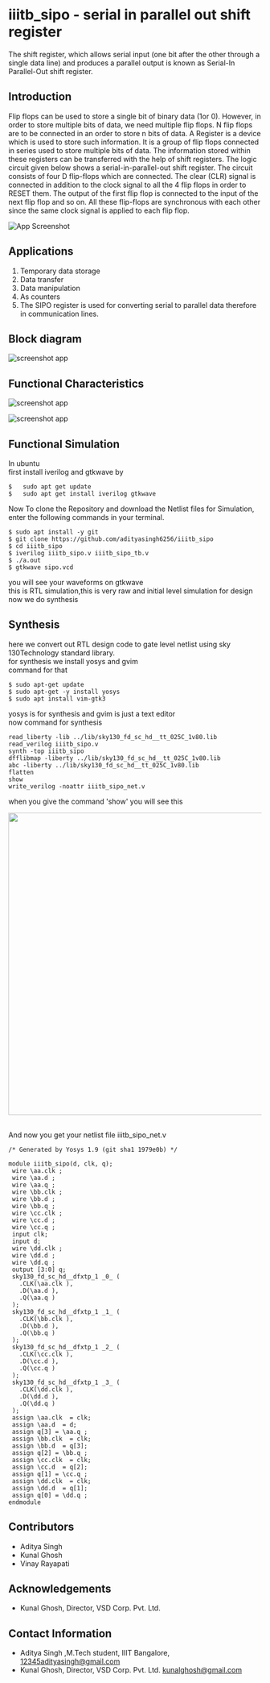 
# iiitb_sipo - serial in parallel out shift register

The shift register, which allows serial input (one bit after the other through a single data line) and produces a parallel output is known as Serial-In Parallel-Out shift register.


## Introduction
Flip flops can be used to store a single bit of binary data (1or 0). However, in order to store multiple bits of data, we need multiple flip flops. N flip flops are to be connected in an order to store n bits of data. A Register is a device which is used to store such information. It is a group of flip flops connected in series used to store multiple bits of data.
The information stored within these registers can be transferred with the help of shift registers.
The logic circuit given below shows a serial-in-parallel-out shift register. The circuit consists of four D flip-flops which are connected. The clear (CLR) signal is connected in addition to the clock signal to all the 4 flip flops in order to RESET them. The output of the first flip flop is connected to the input of the next flip flop and so on. All these flip-flops are synchronous with each other since the same clock signal is applied to each flip flop.

![App Screenshot](https://github.com/adityasingh6256/iiitb_sipo/blob/06de0e1ca40f7cbad47a1649b86ddf0c33ef7c2a/images/ff1.png)

## Applications

1. Temporary data storage
2. Data transfer
3. Data manipulation
4. As counters
5. The SIPO register is used for converting serial to parallel data therefore in communication lines.




## Block diagram
![screenshot app](https://github.com/adityasingh6256/iiitb_sipo/blob/06de0e1ca40f7cbad47a1649b86ddf0c33ef7c2a/images/sipo_blockdiagram.gif)

## Functional Characteristics

![screenshot app](https://github.com/adityasingh6256/iiitb_sipo/blob/06de0e1ca40f7cbad47a1649b86ddf0c33ef7c2a/images/waveform.png)

![screenshot app](https://github.com/adityasingh6256/iiitb_sipo/blob/06de0e1ca40f7cbad47a1649b86ddf0c33ef7c2a/images/sipo_waveform.png)



## Functional Simulation

In ubuntu    
first install iverilog and gtkwave by   
```
$   sudo apt get update  
$   sudo apt get install iverilog gtkwave
```
Now To clone the Repository and download the Netlist files for Simulation, enter the following commands in your terminal.
```
$ sudo apt install -y git   
$ git clone https://github.com/adityasingh6256/iiitb_sipo   
$ cd iiitb_sipo    
$ iverilog iiitb_sipo.v iiitb_sipo_tb.v    
$ ./a.out    
$ gtkwave sipo.vcd
```
you will see your waveforms on gtkwave   
this is RTL simulation,this is very raw and initial level simulation for design
now we do synthesis   

## Synthesis   

here we convert out RTL design code to gate level netlist using sky 130Technology standard library.   
for synthesis we install yosys and gvim   
command for that   
```
$ sudo apt-get update   
$ sudo apt-get -y install yosys   
$ sudo apt install vim-gtk3   
```
yosys is for synthesis and gvim is just a text editor   
now command for synthesis   
```
read_liberty -lib ../lib/sky130_fd_sc_hd__tt_025C_1v80.lib   
read_verilog iiitb_sipo.v   
synth -top iiitb_sipo   
dfflibmap -liberty ../lib/sky130_fd_sc_hd__tt_025C_1v80.lib   
abc -liberty ../lib/sky130_fd_sc_hd__tt_025C_1v80.lib   
flatten   
show   
write_verilog -noattr iiitb_sipo_net.v
```
 when you give the command 'show' you will see this   
 <p align="center">
 <img width=""1300 height="600" src="https://github.com/adityasingh6256/iiitb_sipo/blob/817dbc966e7ecf252f59aff4c21112b9dec073b8/images/connections.png">
 </p><br>   
 And now you get your netlist file iiitb_sipo_net.v   
 
 ```
 /* Generated by Yosys 1.9 (git sha1 1979e0b) */

module iiitb_sipo(d, clk, q);
  wire \aa.clk ;
  wire \aa.d ;
  wire \aa.q ;
  wire \bb.clk ;
  wire \bb.d ;
  wire \bb.q ;
  wire \cc.clk ;
  wire \cc.d ;
  wire \cc.q ;
  input clk;
  input d;
  wire \dd.clk ;
  wire \dd.d ;
  wire \dd.q ;
  output [3:0] q;
  sky130_fd_sc_hd__dfxtp_1 _0_ (
    .CLK(\aa.clk ),
    .D(\aa.d ),
    .Q(\aa.q )
  );
  sky130_fd_sc_hd__dfxtp_1 _1_ (
    .CLK(\bb.clk ),
    .D(\bb.d ),
    .Q(\bb.q )
  );
  sky130_fd_sc_hd__dfxtp_1 _2_ (
    .CLK(\cc.clk ),
    .D(\cc.d ),
    .Q(\cc.q )
  );
  sky130_fd_sc_hd__dfxtp_1 _3_ (
    .CLK(\dd.clk ),
    .D(\dd.d ),
    .Q(\dd.q )
  );
  assign \aa.clk  = clk;
  assign \aa.d  = d;
  assign q[3] = \aa.q ;
  assign \bb.clk  = clk;
  assign \bb.d  = q[3];
  assign q[2] = \bb.q ;
  assign \cc.clk  = clk;
  assign \cc.d  = q[2];
  assign q[1] = \cc.q ;
  assign \dd.clk  = clk;
  assign \dd.d  = q[1];
  assign q[0] = \dd.q ;
endmodule   
```

## Contributors
-   Aditya Singh
-   Kunal Ghosh
-   Vinay Rayapati   
   
## Acknowledgements


- Kunal Ghosh, Director, VSD Corp. Pvt. Ltd.
## Contact Information

- Aditya Singh ,M.Tech student, IIIT Bangalore, 12345adityasingh@gmail.com
- Kunal Ghosh, Director, VSD Corp. Pvt. Ltd. kunalghosh@gmail.com
